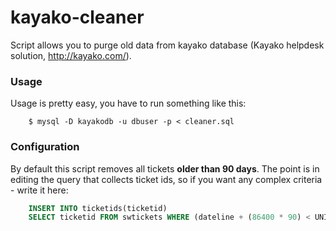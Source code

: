 kayako-cleaner
==============

Script allows you to purge old data from kayako database (Kayako helpdesk solution, http://kayako.com/).

### Usage
Usage is pretty easy, you have to run something like this:
```shell
    $ mysql -D kayakodb -u dbuser -p < cleaner.sql
```

### Configuration 

By default this script removes all tickets **older than 90 days**. The point is in editing the query that collects ticket 
ids, so if you want any complex criteria - write it here: 

```sql
    INSERT INTO ticketids(ticketid) 
    SELECT ticketid FROM swtickets WHERE (dateline + (86400 * 90) < UNIX_TIMESTAMP(NOW()));
```  

  

